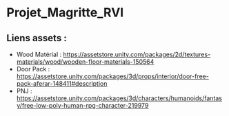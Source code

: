 # Projet_Magritte_RVI

## Liens assets :
- Wood Matérial : https://assetstore.unity.com/packages/2d/textures-materials/wood/wooden-floor-materials-150564
- Door Pack : https://assetstore.unity.com/packages/3d/props/interior/door-free-pack-aferar-148411#description
- PNJ : https://assetstore.unity.com/packages/3d/characters/humanoids/fantasy/free-low-poly-human-rpg-character-219979
